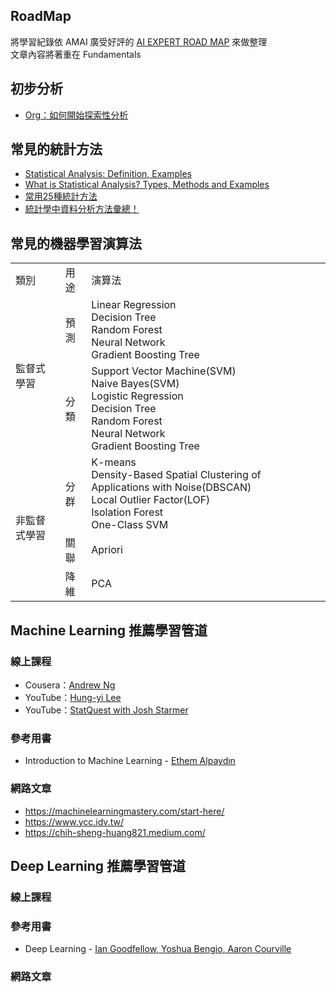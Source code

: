 ## RoadMap
將學習紀錄依 AMAI 廣受好評的 [AI EXPERT ROAD MAP](https://i.am.ai/roadmap/#note) 來做整理  
文章內容將著重在 Fundamentals

## 初步分析
* [Org：如何開始探索性分析](https://www.finereport.com/tw/knowledge/acquire/for-beginners-in-data-analysis.html)

## 常見的統計方法
* [Statistical Analysis: Definition, Examples](https://www.statisticshowto.com/statistical-analysis/)
* [What is Statistical Analysis? Types, Methods and Examples](https://www.simplilearn.com/what-is-statistical-analysis-article)
* [常用25種統計方法](https://webftp.nkut.edu.tw/~092544/SPSS/25%E7%A8%AE%E7%B5%B1%E8%A8%88%E6%96%B9%E6%B3%95%E7%A7%98%E6%8A%80.pdf)
* [統計學中資料分析方法彙總！](https://medium.com/%E6%95%B8%E6%93%9A%E5%88%86%E6%9E%90%E4%B8%8D%E6%98%AF%E5%80%8B%E4%BA%8B/%E7%B5%B1%E8%A8%88%E5%AD%B8%E4%B8%AD%E8%B3%87%E6%96%99%E5%88%86%E6%9E%90%E6%96%B9%E6%B3%95%E5%BD%99%E7%B8%BD-11d3de69670c)


## 常見的機器學習演算法

<table>
    <tr>
        <td>類別</td>
        <td>用途</td>
        <td>演算法</td>
    </tr>
    <tr>
        <td rowspan=2>監督式學習</td>
        <td>預測</td>
        <td>Linear Regression <br>
            Decision Tree <br>
            Random Forest <br>
            Neural Network <br>
            Gradient Boosting Tree <br>
        </td>
    </tr>
    <tr>
        <td>分類</td>
        <td>Support Vector Machine(SVM) <br>
            Naive Bayes(SVM) <br>
            Logistic Regression <br>
            Decision Tree <br>
            Random Forest <br>
            Neural Network <br>
            Gradient Boosting Tree <br>
        </td>
    </tr>
    <tr>
        <td rowspan=3>非監督式學習</td>
        <td>分群</td>
        <td>K-means <br>
            Density-Based Spatial Clustering of Applications with Noise(DBSCAN) <br>
            Local Outlier Factor(LOF) <br>
            Isolation Forest <br>
            One-Class SVM <br>
        </td>
    </tr>
    <tr>
        <td>關聯</td>
        <td>Apriori</td>
    </tr>
    <tr>
        <td>降維</td>
        <td>PCA</td>
    </tr>
</table>


## Machine Learning 推薦學習管道
### 線上課程
* Cousera：[Andrew Ng](https://zh-tw.coursera.org/learn/machine-learning)
* YouTube：[Hung-yi Lee](https://www.youtube.com/channel/UC2ggjtuuWvxrHHHiaDH1dlQ)
* YouTube：[StatQuest with Josh Starmer](https://www.youtube.com/user/joshstarmer)
### 參考用書
* Introduction to Machine Learning - [Ethem Alpaydın](https://kkpatel7.files.wordpress.com/2015/04/alppaydin_machinelearning_2010.pdf)
### 網路文章
* https://machinelearningmastery.com/start-here/
* https://www.ycc.idv.tw/
* https://chih-sheng-huang821.medium.com/

## Deep Learning 推薦學習管道
### 線上課程
### 參考用書
* Deep Learning - [Ian Goodfellow, Yoshua Bengio, Aaron Courville](https://www.deeplearningbook.org/)
### 網路文章
